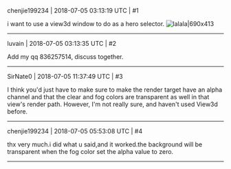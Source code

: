 chenjie199234 | 2018-07-05 03:13:19 UTC | #1

i want to use a view3d window to do as a hero selector.
![lalala|690x413](upload://q2ZTK8IbFNulTVzw8e2EcyQVgVK.png)

-------------------------

luvain | 2018-07-05 03:13:35 UTC | #2

Add my qq 836257514, discuss together.

-------------------------

SirNate0 | 2018-07-05 11:37:49 UTC | #3

I think you'd just have to make sure to make the render target have an alpha channel and that the clear and fog colors are transparent as well in that view's render path. However, I'm not really sure, and haven't used View3d before.

-------------------------

chenjie199234 | 2018-07-05 05:53:08 UTC | #4

thx very much.i did what u said,and it worked.the background will be transparent when the fog color set the alpha value to zero.

-------------------------

